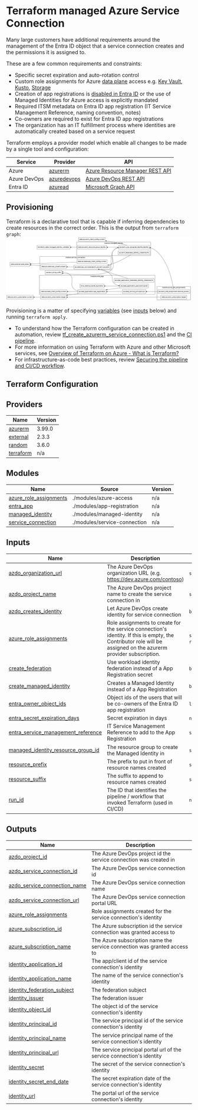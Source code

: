 <!-- BEGIN_TF_DOCS -->
# Terraform managed Azure Service Connection

Many large customers have additional requirements around the management of the Entra ID object that a service connection creates and the permissions it is assigned to.

These are a few common requirements and constraints:

- Specific secret expiration and auto-rotation control
- Custom role assignments for Azure [data plane](https://learn.microsoft.com/azure/azure-resource-manager/management/control-plane-and-data-plane#data-plane) access e.g. [Key Vault](https://learn.microsoft.com/azure/key-vault/general/rbac-guide?tabs=azure-cli#azure-built-in-roles-for-key-vault-data-plane-operations), [Kusto](https://learn.microsoft.com/azure/data-explorer/kusto/access-control/role-based-access-control), [Storage](https://learn.microsoft.com/azure/storage/blobs/assign-azure-role-data-access?tabs=portal)
- Creation of app registrations is [disabled in Entra ID](https://learn.microsoft.com/entra/identity/role-based-access-control/delegate-app-roles#restrict-who-can-create-applications) or the use of Managed Identities for Azure access is explicitly mandated
- Required ITSM metadata on Entra ID app registration (IT Service Management Reference, naming convention, notes)
- Co-owners are required to exist for Entra ID app registrations
- The organization has an IT fulfillment process where identities are automatically created based on a service request

Terraform employs a provider model which enable all changes to be made by a single tool and configuration:

| Service      | Provider | API |
|--------------|----------|-----|
| Azure        | [azurerm](https://registry.terraform.io/providers/hashicorp/azurerm/latest/docs)     | [Azure Resource Manager REST API](https://learn.microsoft.com/rest/api/resources/) |
| Azure DevOps | [azuredevops](https://registry.terraform.io/providers/microsoft/azuredevops/latest/docs) | [Azure DevOps REST API](https://learn.microsoft.com/rest/api/azure/devops/serviceendpoint/endpoints) |
| Entra ID     | [azuread](https://registry.terraform.io/providers/hashicorp/azuread/latest/docs)     | [Microsoft Graph API](https://learn.microsoft.com/graph/use-the-api) |

## Provisioning

Terraform is a declarative tool that is capable if inferring dependencies to create resources in the correct order. This is the output from `terraform graph`:
![Terraform graph](graph.png)

Provisioning is a matter of specifying [variables](https://developer.hashicorp.com/terraform/language/values/variables) (see [inputs](#input_azdo_organization_url) below) and running `terraform apply`.

- To understand how the Terraform configuration can be created in automation, review
[tf_create_azurerm_service_connection.ps1](../../../scripts/azure-devops/tf_create_azurerm_service_connection.ps1) and the
[CI pipeline](azure-pipelines.yml).  
- For more information on using Terraform with Azure and other Microsoft services, see [Overview of Terraform on Azure - What is Terraform?](https://learn.microsoft.com/azure/developer/terraform/overview)
- For infrastructure-as-code best practices, review [Securing the pipeline and CI/CD workflow](https://learn.microsoft.com/azure/cloud-adoption-framework/secure/best-practices/secure-devops).

## Terraform Configuration

## Providers

| Name | Version |
|------|---------|
| <a name="provider_azurerm"></a> [azurerm](#provider_azurerm) | 3.99.0 |
| <a name="provider_external"></a> [external](#provider_external) | 2.3.3 |
| <a name="provider_random"></a> [random](#provider_random) | 3.6.0 |
| <a name="provider_terraform"></a> [terraform](#provider_terraform) | n/a |

## Modules

| Name | Source | Version |
|------|--------|---------|
| <a name="module_azure_role_assignments"></a> [azure_role_assignments](#module_azure_role_assignments) | ./modules/azure-access | n/a |
| <a name="module_entra_app"></a> [entra_app](#module_entra_app) | ./modules/app-registration | n/a |
| <a name="module_managed_identity"></a> [managed_identity](#module_managed_identity) | ./modules/managed-identity | n/a |
| <a name="module_service_connection"></a> [service_connection](#module_service_connection) | ./modules/service-connection | n/a |

## Inputs

| Name | Description | Type |
|------|-------------|------|
| <a name="input_azdo_organization_url"></a> [azdo_organization_url](#input_azdo_organization_url) | The Azure DevOps organization URL (e.g. https://dev.azure.com/contoso) | `string` |
| <a name="input_azdo_project_name"></a> [azdo_project_name](#input_azdo_project_name) | The Azure DevOps project name to create the service connection in | `string` |
| <a name="input_azdo_creates_identity"></a> [azdo_creates_identity](#input_azdo_creates_identity) | Let Azure DevOps create identity for service connection | `bool` |
| <a name="input_azure_role_assignments"></a> [azure_role_assignments](#input_azure_role_assignments) | Role assignments to create for the service connection's identity. If this is empty, the Contributor role will be assigned on the azurerm provider subscription. | `set(object({scope=string, role=string}))` |
| <a name="input_create_federation"></a> [create_federation](#input_create_federation) | Use workload identity federation instead of a App Registration secret | `bool` |
| <a name="input_create_managed_identity"></a> [create_managed_identity](#input_create_managed_identity) | Creates a Managed Identity instead of a App Registration | `bool` |
| <a name="input_entra_owner_object_ids"></a> [entra_owner_object_ids](#input_entra_owner_object_ids) | Object ids of the users that will be co-owners of the Entra ID app registration | `list(string)` |
| <a name="input_entra_secret_expiration_days"></a> [entra_secret_expiration_days](#input_entra_secret_expiration_days) | Secret expiration in days | `number` |
| <a name="input_entra_service_management_reference"></a> [entra_service_management_reference](#input_entra_service_management_reference) | IT Service Management Reference to add to the App Registration | `string` |
| <a name="input_managed_identity_resource_group_id"></a> [managed_identity_resource_group_id](#input_managed_identity_resource_group_id) | The resource group to create the Managed Identity in | `string` |
| <a name="input_resource_prefix"></a> [resource_prefix](#input_resource_prefix) | The prefix to put in front of resource names created | `string` |
| <a name="input_resource_suffix"></a> [resource_suffix](#input_resource_suffix) | The suffix to append to resource names created | `string` |
| <a name="input_run_id"></a> [run_id](#input_run_id) | The ID that identifies the pipeline / workflow that invoked Terraform (used in CI/CD) | `number` |

## Outputs

| Name | Description |
|------|-------------|
| <a name="output_azdo_project_id"></a> [azdo_project_id](#output_azdo_project_id) | The Azure DevOps project id the service connection was created in |
| <a name="output_azdo_service_connection_id"></a> [azdo_service_connection_id](#output_azdo_service_connection_id) | The Azure DevOps service connection id |
| <a name="output_azdo_service_connection_name"></a> [azdo_service_connection_name](#output_azdo_service_connection_name) | The Azure DevOps service connection name |
| <a name="output_azdo_service_connection_url"></a> [azdo_service_connection_url](#output_azdo_service_connection_url) | The Azure DevOps service connection portal URL |
| <a name="output_azure_role_assignments"></a> [azure_role_assignments](#output_azure_role_assignments) | Role assignments created for the service connection's identity |
| <a name="output_azure_subscription_id"></a> [azure_subscription_id](#output_azure_subscription_id) | The Azure subscription id the service connection was granted access to |
| <a name="output_azure_subscription_name"></a> [azure_subscription_name](#output_azure_subscription_name) | The Azure subscription name the service connection was granted access to |
| <a name="output_identity_application_id"></a> [identity_application_id](#output_identity_application_id) | The app/client id of the service connection's identity |
| <a name="output_identity_application_name"></a> [identity_application_name](#output_identity_application_name) | The name of the service connection's identity |
| <a name="output_identity_federation_subject"></a> [identity_federation_subject](#output_identity_federation_subject) | The federation subject |
| <a name="output_identity_issuer"></a> [identity_issuer](#output_identity_issuer) | The federation issuer |
| <a name="output_identity_object_id"></a> [identity_object_id](#output_identity_object_id) | The object id of the service connection's identity |
| <a name="output_identity_principal_id"></a> [identity_principal_id](#output_identity_principal_id) | The service principal id of the service connection's identity |
| <a name="output_identity_principal_name"></a> [identity_principal_name](#output_identity_principal_name) | The service principal name of the service connection's identity |
| <a name="output_identity_principal_url"></a> [identity_principal_url](#output_identity_principal_url) | The service principal portal url of the service connection's identity |
| <a name="output_identity_secret"></a> [identity_secret](#output_identity_secret) | The secret of the service connection's identity |
| <a name="output_identity_secret_end_date"></a> [identity_secret_end_date](#output_identity_secret_end_date) | The secret expiration date of the service connection's identity |
| <a name="output_identity_url"></a> [identity_url](#output_identity_url) | The portal url of the service connection's identity |
<!-- END_TF_DOCS -->